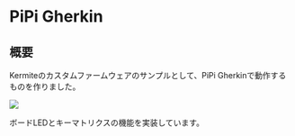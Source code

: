# PiPi Gherkin

## 概要

Kermiteのカスタムファームウェアのサンプルとして、PiPi Gherkinで動作するものを作りました。

![](https://i.imgur.com/gsh9Wor.jpeg)

ボードLEDとキーマトリクスの機能を実装しています。

